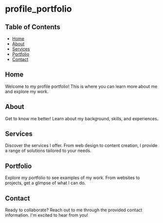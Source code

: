 # profile_portfolio
## Table of Contents
- [Home](#home)
- [About](#about)
- [Services](#services)
- [Portfolio](#portfolio)
- [Contact](#contact)

## Home
Welcome to my profile portfolio! This is where you can learn more about me and explore my work.

## About
Get to know me better! Learn about my background, skills, and experiences.

## Services
Discover the services I offer. From web design to content creation, I provide a range of solutions tailored to your needs.

## Portfolio
Explore my portfolio to see examples of my work. From websites to projects, get a glimpse of what I can do.

## Contact
Ready to collaborate? Reach out to me through the provided contact information. I'm excited to hear from you!

